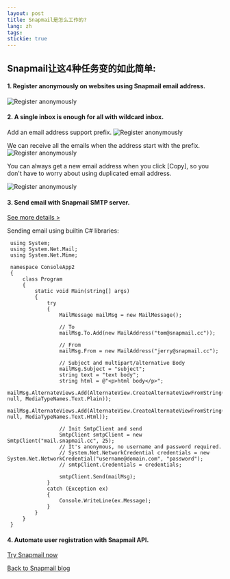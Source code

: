 ```yaml
---
layout: post
title: Snapmail是怎么工作的?
lang: zh
tags: 
stickie: true
---
```


## Snapmail让这4种任务变的如此简单:

#### 1. Register anonymously on websites using Snapmail email address.
![Register anonymously]({{site.hosturl}}/assets/post_resource/snapmail.gif)

#### 2. A single inbox is enough for all with wildcard inbox.
Add an email address support prefix. 
![Register anonymously]({{site.hosturl}}/assets/post_resource/how_it_works/prefix_email1.jpg)

We can receive all the emails when the address start with the prefix.
![Register anonymously]({{site.hosturl}}/assets/post_resource/how_it_works/prefix_email2.jpg)

You can always get a new email address when you click [Copy], so you don't have to worry about using duplicated email address.

![Register anonymously]({{site.hosturl}}/assets/post_resource/how_it_works/prefix_email3.jpg)
#### 3. Send email with Snapmail SMTP server. 
<a target='_blank' href="https://blog.snapmail.cc/2019/11/30/snapmail-smtp.html">See more details ></a>

Sending email using builtin C# libraries:    

     using System;
     using System.Net.Mail;
     using System.Net.Mime;
     
     namespace ConsoleApp2
     {
         class Program
         {
             static void Main(string[] args)
             {
                 try
                 {
                     MailMessage mailMsg = new MailMessage();
     
                     // To
                     mailMsg.To.Add(new MailAddress("tom@snapmail.cc"));
     
                     // From
                     mailMsg.From = new MailAddress("jerry@snapmail.cc");
     
                     // Subject and multipart/alternative Body
                     mailMsg.Subject = "subject";
                     string text = "text body";
                     string html = @"<p>html body</p>";
                     mailMsg.AlternateViews.Add(AlternateView.CreateAlternateViewFromString(text, null, MediaTypeNames.Text.Plain));
                     mailMsg.AlternateViews.Add(AlternateView.CreateAlternateViewFromString(html, null, MediaTypeNames.Text.Html));
     
                     // Init SmtpClient and send
                     SmtpClient smtpClient = new SmtpClient("mail.snapmail.cc", 25);
                     // It's anonymous, no username and password required.
                     // System.Net.NetworkCredential credentials = new System.Net.NetworkCredential("username@domain.com", "password");
                     // smtpClient.Credentials = credentials;
     
                     smtpClient.Send(mailMsg);
                 }
                 catch (Exception ex)
                 {
                     Console.WriteLine(ex.Message);
                 }
             }
         }
     }    

#### 4. Automate user registration with Snapmail API.

<a target="_blank" href="https://www.snapmail.cc"><i class="fa fa-envelope a"></i> Try Snapmail now</a>

<a href="https://blog.snapmail.cc"><i class="fa fa-arrow-circle-left"></i> Back to Snapmail blog</a>
